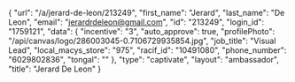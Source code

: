 {
    "url": "\/a\/jerard-de-leon\/213249",
    "first_name": "Jerard",
    "last_name": "De Leon",
    "email": "jerardrdeleon@gmail.com",
    "id": "213249",
    "login_id": "1759121",
    "data": {
        "incentive": "3",
        "auto_approve": true,
        "profilePhoto": "\/api\/canvas\/logo\/286003045-0.7106729935854.jpg",
        "job_title": "Visual Lead",
        "local_macys_store": "975",
        "racif_id": "10491080",
        "phone_number": "6029802836",
        "tongal": ""
    },
    "type": "captivate",
    "layout": "ambassador",
    "title": "Jerard De Leon"
}